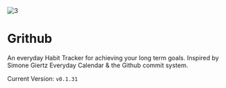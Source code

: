 ![3](https://user-images.githubusercontent.com/17406287/139571504-274c7d76-4858-4840-989f-01c942b56ab4.png)


# Grithub

An everyday Habit Tracker for achieving your long term goals. Inspired by Simone Giertz Everyday Calendar & the Github commit system.

Current Version: `v0.1.31`
